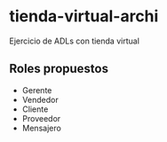 # tienda-virtual-archi
Ejercicio de ADLs con tienda virtual

## Roles propuestos
* Gerente
* Vendedor
* Cliente
* Proveedor
* Mensajero
